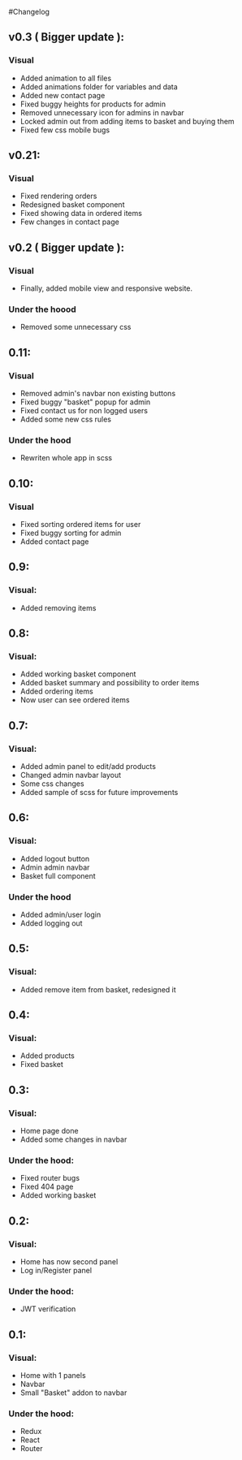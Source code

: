 #Changelog

## v0.3 ( Bigger update ):
### Visual
- Added animation to all files
- Added animations folder for variables and data
- Added new contact page
- Fixed buggy heights for products for admin
- Removed unnecessary icon for admins in navbar
- Locked admin out from adding items to basket and buying them
- Fixed few css mobile bugs

## v0.21:
### Visual
- Fixed rendering orders
- Redesigned basket component
- Fixed showing data in ordered items
- Few changes in contact page

## v0.2 ( Bigger update ):
### Visual
- Finally, added mobile view and responsive website. 

### Under the hoood
- Removed some unnecessary css

## 0.11:
### Visual
- Removed admin's navbar non existing buttons
- Fixed buggy "basket" popup for admin
- Fixed contact us for non logged users
- Added some new css rules

### Under the hood
- Rewriten whole app in scss

## 0.10:
### Visual
- Fixed sorting ordered items for user
- Fixed buggy sorting for admin
- Added contact page

## 0.9:
### Visual:
- Added removing items

## 0.8:
### Visual:
- Added working basket component
- Added basket summary and possibility to order items
- Added ordering items
- Now user can see ordered items

## 0.7:
### Visual:
- Added admin panel to edit/add products
- Changed admin navbar layout
- Some css changes
- Added sample of scss for future improvements

## 0.6:
### Visual:
- Added logout button
- Admin admin navbar
- Basket full component

### Under the hood
- Added admin/user login
- Added logging out

## 0.5:
### Visual:
- Added remove item from basket, redesigned it

## 0.4:
### Visual:
- Added products 
- Fixed basket

## 0.3:
### Visual:
- Home page done
- Added some changes in navbar

### Under the hood:
- Fixed router bugs
- Fixed 404 page
- Added working basket

## 0.2:
### Visual:
- Home has now second panel
- Log in/Register panel

### Under the hood:
- JWT verification

## 0.1:
### Visual:
- Home with 1 panels
- Navbar
- Small "Basket" addon to navbar

### Under the hood:
- Redux
- React 
- Router

